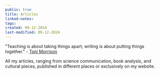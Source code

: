 ```yaml
---
public: true
title: Articles
linked-notes: 
tags: 
created: 09-12-2024
last-modified: 09-12-2024
---
```

"Teaching is about taking things apart; writing is about putting things together." - [Toni Morrison](https://en.wikipedia.org/wiki/Toni_Morrison)

All my articles, ranging from science communication, book analysis, and cultural pieces, published in different places or exclusively on my website.




